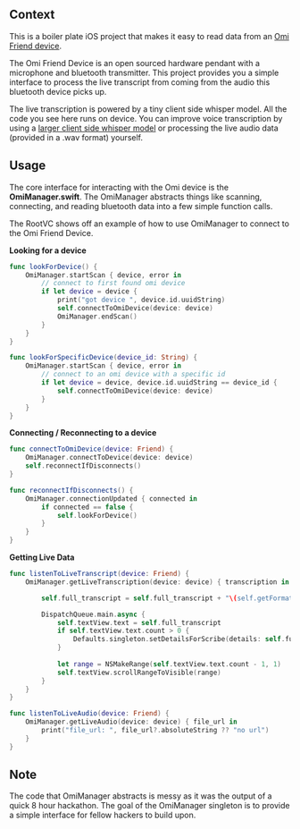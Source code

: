## Context
This is a boiler plate iOS project that makes it easy to read data from an [Omi Friend device](https://docs.omi.me/assembly/Build_the_device/). 

The Omi Friend Device is an open sourced hardware pendant with a microphone and bluetooth transmitter. This project provides you a simple interface to process the live transcript from coming from the audio this bluetooth device picks up.

The live transcription is powered by a tiny client side whisper model. All the code you see here runs on device. You can improve voice transcription by using a [larger client side whisper model](https://huggingface.co/ggerganov/whisper.cpp/tree/main) or processing the live audio data (provided in a .wav format) yourself.

## Usage
The core interface for interacting with the Omi device is the **OmiManager.swift**. The OmiManager abstracts things like scanning, connecting, and reading bluetooth data into a few simple function calls.

The RootVC shows off an example of how to use OmiManager to connect to the Omi Friend Device.

**Looking for a device**
```swift
func lookForDevice() {
    OmiManager.startScan { device, error in
        // connect to first found omi device
        if let device = device {
            print("got device ", device.id.uuidString)
            self.connectToOmiDevice(device: device)
            OmiManager.endScan()
        }
    }
}

func lookForSpecificDevice(device_id: String) {
    OmiManager.startScan { device, error in
        // connect to an omi device with a specific id
        if let device = device, device.id.uuidString == device_id {
            self.connectToOmiDevice(device: device)
        }
    }
}
```

**Connecting / Reconnecting to a device**
```swift
func connectToOmiDevice(device: Friend) {
    OmiManager.connectToDevice(device: device)
    self.reconnectIfDisconnects()
}

func reconnectIfDisconnects() {
    OmiManager.connectionUpdated { connected in
        if connected == false {
            self.lookForDevice()
        }
    }
}
```

**Getting Live Data**
```swift
func listenToLiveTranscript(device: Friend) {
    OmiManager.getLiveTranscription(device: device) { transcription in

        self.full_transcript = self.full_transcript + "\(self.getFormattedTimestamp(for: Date())): " + (transcription ?? "" ) + "\n\n"

        DispatchQueue.main.async {
            self.textView.text = self.full_transcript
            if self.textView.text.count > 0 {
                Defaults.singleton.setDetailsForScribe(details: self.full_transcript)
            }
            
            let range = NSMakeRange(self.textView.text.count - 1, 1)
            self.textView.scrollRangeToVisible(range)
        }
    }
}

func listenToLiveAudio(device: Friend) {
    OmiManager.getLiveAudio(device: device) { file_url in
        print("file_url: ", file_url?.absoluteString ?? "no url")
    }
}
```
## Note
The code that OmiManager abstracts is messy as it was the output of a quick 8 hour hackathon. The goal of the OmiManager singleton is to provide a simple interface for fellow hackers to build upon.